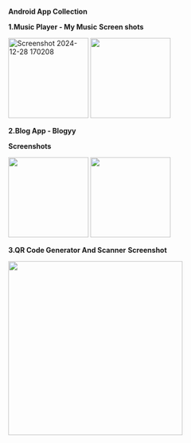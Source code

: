 **Android App Collection**

**1.Music Player - My Music**
**Screen shots**

<img width="161" alt="Screenshot 2024-12-28 170208" src="https://github.com/user-attachments/assets/1298af41-3b04-4fd4-beb4-0439e863ad27" />
<img width ="161" alt="" src="https://github.com/user-attachments/assets/68d6ecfb-7bcf-49d4-84af-745be2f16620"/>

**2.Blog App - Blogyy**

**Screenshots**

<img width="161" src="https://github.com/user-attachments/assets/f562afd6-99dd-4588-92c0-9eb0e128b317"/>

<img width="161" src="https://github.com/user-attachments/assets/28783990-16e6-4d51-a1b3-13c4d1667a6c"/>

**3.QR Code Generator And Scanner**
**Screenshot**

<img width="350" src="https://github.com/user-attachments/assets/090287db-6b18-400c-99c3-be84fbc3966d"/>

